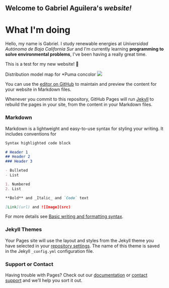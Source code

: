 ## Welcome to Gabriel Aguilera's *website!*

# What I'm doing
Hello, my name is Gabriel. I study renewable energies at *Universidad Autónoma de Baja California Sur* and I'm currently learning **programming to solve environmental problems**, I've been having a really great time.

This is a test for my new website! 😬

Distribution model map for *Puma concolor
![](https://i.natgeofe.com/k/adad91b1-8192-4fb5-9501-8c3fa8cc5244/mountain-lion-on-rock_4x3.jpg)



You can use the [editor on GitHub](https://github.com/gabrielroag/gabrielroag.github.io/edit/main/index.md) to maintain and preview the content for your website in Markdown files.

Whenever you commit to this repository, GitHub Pages will run [Jekyll](https://jekyllrb.com/) to rebuild the pages in your site, from the content in your Markdown files.

### Markdown

Markdown is a lightweight and easy-to-use syntax for styling your writing. It includes conventions for

```markdown
Syntax highlighted code block

# Header 1
## Header 2
### Header 3

- Bulleted
- List

1. Numbered
2. List

**Bold** and _Italic_ and `Code` text

[Link](url) and ![Image](src)
```

For more details see [Basic writing and formatting syntax](https://docs.github.com/en/github/writing-on-github/getting-started-with-writing-and-formatting-on-github/basic-writing-and-formatting-syntax).

### Jekyll Themes

Your Pages site will use the layout and styles from the Jekyll theme you have selected in your [repository settings](https://github.com/gabrielroag/gabrielroag.github.io/settings/pages). The name of this theme is saved in the Jekyll `_config.yml` configuration file.

### Support or Contact

Having trouble with Pages? Check out our [documentation](https://docs.github.com/categories/github-pages-basics/) or [contact support](https://support.github.com/contact) and we’ll help you sort it out.
